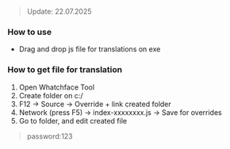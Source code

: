> Update: 22.07.2025

### How to use
+ Drag and drop js file for translations on exe

### How to get file for translation
1. Open Whatchface Tool
2. Create folder on c:/
3. F12 -> Source -> Override + link created folder
4. Network (press F5) -> index-xxxxxxxx.js -> Save for overrides
5. Go to folder, and edit created file

> password:123